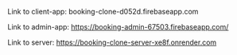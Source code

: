 Link to client-app: booking-clone-d052d.firebaseapp.com

Link to admin-app: https://booking-admin-67503.firebaseapp.com/

Link to server: https://booking-clone-server-xe8f.onrender.com

